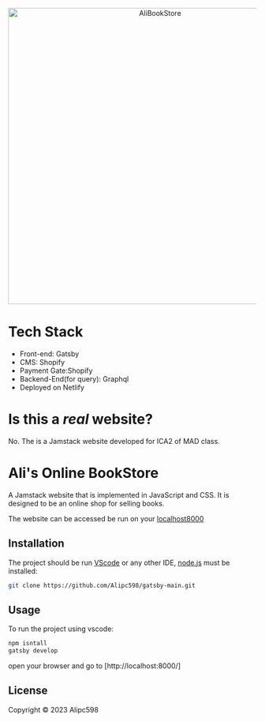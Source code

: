 <p align="center">
  <a href="https://alibookstore.netlify.app">
    <img alt="AliBookStore" src="https://alibookstore.netlify.app" width="600" />
  </a>
</p>

# Tech Stack

- Front-end: Gatsby
- CMS: Shopify
- Payment Gate:Shopify
- Backend-End(for query): Graphql
- Deployed on Netlify

# Is this a _real_ website?

No. The is a Jamstack website developed for ICA2 of MAD class.

# Ali's Online BookStore

A Jamstack website that is implemented in JavaScript and CSS. It is designed to be an online shop for selling books.

The website can be accessed be run on your [localhost8000](http://localhost:8000/)


## Installation

The project should be run [VScode](https://code.visualstudio.com/) or any other IDE, [node.js](https://nodejs.org/en) must be installed:

```bash
git clone https://github.com/Alipc598/gatsby-main.git
```
## Usage

To run the project using vscode:

```bash
npm isntall
gatsby develop
```

open your browser and go to [http://localhost:8000/]

## License

Copyright © 2023 Alipc598
